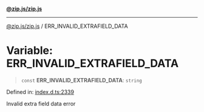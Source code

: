 [**@zip.js/zip.js**](../README.md)

***

[@zip.js/zip.js](../globals.md) / ERR\_INVALID\_EXTRAFIELD\_DATA

# Variable: ERR\_INVALID\_EXTRAFIELD\_DATA

> `const` **ERR\_INVALID\_EXTRAFIELD\_DATA**: `string`

Defined in: [index.d.ts:2339](https://github.com/gildas-lormeau/zip.js/blob/a8683b5808f1a1fcac8b2988f79c4fbbc6b3e88f/index.d.ts#L2339)

Invalid extra field data error
